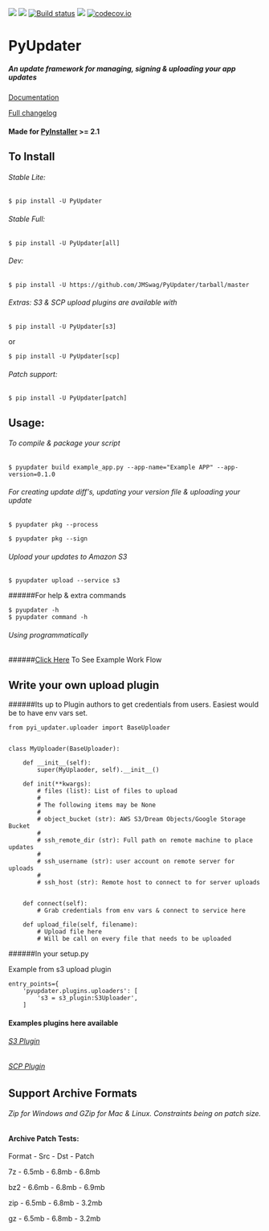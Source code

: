 [![](https://badge.fury.io/py/PyUpdater.svg)](http://badge.fury.io/py/PyUpdater)
[![](https://img.shields.io/circleci/project/JMSwag/PyUpdater.svg)](https://circleci.com/gh/JMSwag/PyUpdater)
[![Build status](https://ci.appveyor.com/api/projects/status/xb85x8ay34rwldui/branch/master?svg=true)](https://ci.appveyor.com/project/JMSwag/pyupdater/branch/master)
[![](https://requires.io/github/JMSwag/PyUpdater/requirements.svg?branch=master)](https://requires.io/github/JMSwag/PyUpdater/requirements/?branch=master)
[![codecov.io](http://codecov.io/github/JMSwag/PyUpdater/coverage.svg?branch=master)](http://codecov.io/github/JMSwag/PyUpdater?branch=master)

# PyUpdater
##### An update framework for managing, signing & uploading your app updates
[Documentation](http://docs.pyupdater.com)


[Full changelog](https://github.com/JMSwag/PyUpdater/blob/master/changelog.txt)

#### Made for [PyInstaller](http://www.pyinstaller.org) >= 2.1


## To Install

###### Stable Lite:

    $ pip install -U PyUpdater

###### Stable Full:

    $ pip install -U PyUpdater[all]

###### Dev:

    $ pip install -U https://github.com/JMSwag/PyUpdater/tarball/master

###### Extras: S3 & SCP upload plugins are available with

    $ pip install -U PyUpdater[s3]

or

    $ pip install -U PyUpdater[scp]

###### Patch support:

    $ pip install -U PyUpdater[patch]


## Usage:

###### To compile & package your script

    $ pyupdater build example_app.py --app-name="Example APP" --app-version=0.1.0


###### For creating update diff's, updating your version file & uploading your update

    $ pyupdater pkg --process

    $ pyupdater pkg --sign

###### Upload your updates to Amazon S3

    $ pyupdater upload --service s3


######For help & extra commands

    $ pyupdater -h
    $ pyupdater command -h


###### Using programmatically
######[Click Here](https://github.com/JMSwag/PyUpdater/tree/master/demos "Example Usage") To See Example Work Flow


## Write your own upload plugin
######Its up to Plugin authors to get credentials from users. Easiest would be to have env vars set.

    from pyi_updater.uploader import BaseUploader


    class MyUploader(BaseUploader):

        def __init__(self):
            super(MyUplaoder, self).__init__()

        def init(**kwargs):
            # files (list): List of files to upload
            #
            # The following items may be None
            #
            # object_bucket (str): AWS S3/Dream Objects/Google Storage Bucket
            #
            # ssh_remote_dir (str): Full path on remote machine to place updates
            #
            # ssh_username (str): user account on remote server for uploads
            #
            # ssh_host (str): Remote host to connect to for server uploads


        def connect(self):
            # Grab credentials from env vars & connect to service here

        def upload_file(self, filename):
            # Upload file here
            # Will be call on every file that needs to be uploaded


######In your setup.py

Example from s3 upload plugin

    entry_points={
        'pyupdater.plugins.uploaders': [
            's3 = s3_plugin:S3Uploader',
        ]


#### Examples plugins here available
###### [S3 Plugin](https://github.com/JMSwag/PyUpdater-S3-Plugin "S3 Plugin")
###### [SCP Plugin](https://github.com/JMSwag/PyUpdater-SCP-Plugin "SCP Plugin")

## Support Archive Formats
###### Zip for Windows and GZip for Mac & Linux.  Constraints being on patch size.

#### Archive Patch Tests:
Format  -  Src  -  Dst  -  Patch

7z - 6.5mb - 6.8mb -  6.8mb

bz2 - 6.6mb - 6.8mb - 6.9mb

zip - 6.5mb - 6.8mb - 3.2mb

gz - 6.5mb - 6.8mb - 3.2mb
